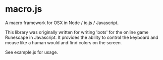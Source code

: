# macro.js

A macro framework for OSX in Node / io.js / Javascript.

This library was originally written for writing 'bots' for the online game Runescape in Javascript. It provides the ability to control the keyboard and mouse like a human would and find colors on the screen.

See example.js for usage.